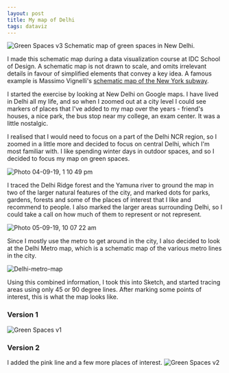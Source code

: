 ```yaml
---
layout: post
title: My map of Delhi
tags: dataviz
---
```


![Green Spaces v3](https://user-images.githubusercontent.com/9626697/64423681-b9bf4c00-d0c4-11e9-9cab-42519b5abdaf.png)
Schematic map of green spaces in New Delhi.

I made this schematic map during a data visualization course at IDC School of Design. A schematic map is not drawn to scale, and omits irrelevant details in favour of simplified elements that convey a key idea. A famous example is Massimo Vignelli's [schematic map of the New York subway](https://www.ceros.com/originals/massimo-vignelli-nyc-subway/).

I started the exercise by looking at New Delhi on Google maps. I have lived in Delhi all my life, and so when I zoomed out at a city level I could see markers of places that I've added to my map over the years - friend's houses, a nice park, the bus stop near my college, an exam center. It was a little nostalgic.

I realised that I would need to focus on a part of the Delhi NCR region, so I zoomed in a little more and decided to focus on central Delhi, which I'm most familiar with. I like spending winter days in outdoor spaces, and so I decided to focus my map on green spaces.

![Photo 04-09-19, 1 10 49 pm](https://user-images.githubusercontent.com/9626697/64312222-c0ff3080-cfc4-11e9-922b-1940ee767a81.png)

I traced the Delhi Ridge forest and the Yamuna river to ground the map in two of the larger natural features of the city, and marked dots for parks, gardens, forests and some of the places of interest that I like and recommend to people. I also marked the larger areas surrounding Delhi, so I could take a call on how much of them to represent or not represent. 

![Photo 05-09-19, 10 07 22 am](https://user-images.githubusercontent.com/9626697/64312332-28b57b80-cfc5-11e9-8295-ff9de6214faa.jpg)

Since I mostly use the metro to get around in the city, I also decided to look at the Delhi Metro map, which is a schematic map of the various metro lines in the city.

![Delhi-metro-map](https://user-images.githubusercontent.com/9626697/64312837-44ba1c80-cfc7-11e9-83ab-57d88ef4b662.jpg)

Using this combined information, I took this into Sketch, and started tracing areas using only 45 or 90 degree lines. After marking some points of interest, this is what the map looks like. 

### Version 1
![Green Spaces v1](https://user-images.githubusercontent.com/9626697/64378158-b20e9180-d049-11e9-89d3-609b9bfa25f1.png)

### Version 2
I added the pink line and a few more places of interest.
![Green Spaces v2](https://user-images.githubusercontent.com/9626697/64413796-cdac8300-d0af-11e9-89e4-8d630e2137db.png)


